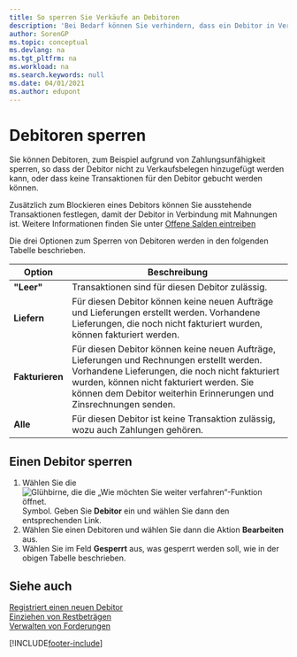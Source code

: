 ```yaml
---
title: So sperren Sie Verkäufe an Debitoren
description: 'Bei Bedarf können Sie verhindern, dass ein Debitor in Verkaufsbelege und andere Verkaufstransaktionen aufgenommen wird.'
author: SorenGP
ms.topic: conceptual
ms.devlang: na
ms.tgt_pltfrm: na
ms.workload: na
ms.search.keywords: null
ms.date: 04/01/2021
ms.author: edupont
---
```

# Debitoren sperren
Sie können Debitoren, zum Beispiel aufgrund von Zahlungsunfähigkeit sperren, so dass der Debitor nicht zu Verkaufsbelegen hinzugefügt werden kann, oder dass keine Transaktionen für den Debitor gebucht werden können.

Zusätzlich zum Blockieren eines Debitors können Sie ausstehende Transaktionen festlegen, damit der Debitor in Verbindung mit Mahnungen ist. Weitere Informationen finden Sie unter [Offene Salden eintreiben](receivables-collect-outstanding-balances.md)   

Die drei Optionen zum Sperren von Debitoren werden in den folgenden Tabelle beschrieben.  

|Option|Beschreibung|  
|--------------------|------------|  
|**"Leer"**|Transaktionen sind für diesen Debitor zulässig.|
|**Liefern**|Für diesen Debitor können keine neuen Aufträge und Lieferungen erstellt werden. Vorhandene Lieferungen, die noch nicht fakturiert wurden, können fakturiert werden.|  
|**Fakturieren**|Für diesen Debitor können keine neuen Aufträge, Lieferungen und Rechnungen erstellt werden. Vorhandene Lieferungen, die noch nicht fakturiert wurden, können nicht fakturiert werden. Sie können dem Debitor weiterhin Erinnerungen und Zinsrechnungen senden.|  
|**Alle**|Für diesen Debitor ist keine Transaktion zulässig, wozu auch Zahlungen gehören.|  

## Einen Debitor sperren  
1. Wählen Sie die ![Glühbirne, die die „Wie möchten Sie weiter verfahren“-Funktion öffnet.](media/ui-search/search_small.png "Was möchten Sie tun?") Symbol. Geben Sie **Debitor** ein und wählen Sie dann den entsprechenden Link.
2. Wählen Sie einen Debitoren und wählen Sie dann die Aktion **Bearbeiten** aus.
3. Wählen Sie im Feld **Gesperrt** aus, was gesperrt werden soll, wie in der obigen Tabelle beschrieben.

## Siehe auch  
[Registriert einen neuen Debitor](sales-how-register-new-customers.md)  
[Einziehen von Restbeträgen](receivables-collect-outstanding-balances.md)  
[Verwalten von Forderungen](receivables-manage-receivables.md)  


[!INCLUDE[footer-include](includes/footer-banner.md)]